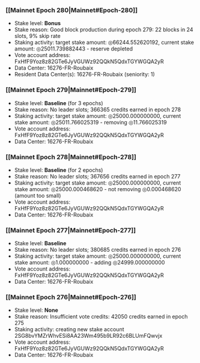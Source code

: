 ### [[Mainnet Epoch 280|Mainnet#Epoch-280]]
* Stake level: **Bonus**
* Stake reason: Good block production during epoch 279: 22 blocks in 24 slots, 9% skip rate
* Staking activity: target stake amount: ◎66244.552620192, current stake amount: ◎25011.739882443 - reserve depleted
* Vote account address: FxHfF9Yoz8z82GTe6JyVGUWz92QQkN5QdxTGYWGQA2yR
* Data Center: 16276-FR-Roubaix
* Resident Data Center(s): 16276-FR-Roubaix (seniority: 1)
### [[Mainnet Epoch 279|Mainnet#Epoch-279]]
* Stake level: **Baseline** (for 3 epochs)
* Stake reason: No leader slots; 366365 credits earned in epoch 278
* Staking activity: target stake amount: ◎25000.000000000, current stake amount: ◎25011.766025319 - removing ◎11.766025319
* Vote account address: FxHfF9Yoz8z82GTe6JyVGUWz92QQkN5QdxTGYWGQA2yR
* Data Center: 16276-FR-Roubaix
### [[Mainnet Epoch 278|Mainnet#Epoch-278]]
* Stake level: **Baseline** (for 2 epochs)
* Stake reason: No leader slots; 367656 credits earned in epoch 277
* Staking activity: target stake amount: ◎25000.000000000, current stake amount: ◎25000.000468620 - not removing ◎0.000468620 (amount too small)
* Vote account address: FxHfF9Yoz8z82GTe6JyVGUWz92QQkN5QdxTGYWGQA2yR
* Data Center: 16276-FR-Roubaix
### [[Mainnet Epoch 277|Mainnet#Epoch-277]]
* Stake level: **Baseline**
* Stake reason: No leader slots; 380685 credits earned in epoch 276
* Staking activity: target stake amount: ◎25000.000000000, current stake amount: ◎1.000000000 - adding ◎24999.000000000
* Vote account address: FxHfF9Yoz8z82GTe6JyVGUWz92QQkN5QdxTGYWGQA2yR
* Data Center: 16276-FR-Roubaix
### [[Mainnet Epoch 276|Mainnet#Epoch-276]]
* Stake level: **None**
* Stake reason: Insufficient vote credits: 42050 credits earned in epoch 275
* Staking activity: creating new stake account 2SG8bvYMZrWhvESi8AA23Wm495b9LR92c6BLUmFQwvjx
* Vote account address: FxHfF9Yoz8z82GTe6JyVGUWz92QQkN5QdxTGYWGQA2yR
* Data Center: 16276-FR-Roubaix